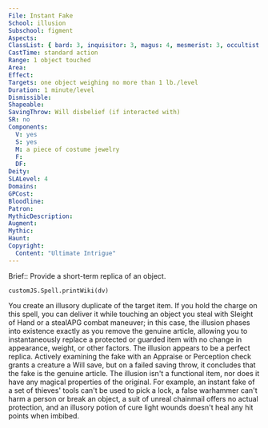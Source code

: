```yaml
---
File: Instant Fake
School: illusion
Subschool: figment
Aspects: 
ClassList: { bard: 3, inquisitor: 3, magus: 4, mesmerist: 3, occultist: 3, ranger: 3, sorcerer: 4, wizard: 4 }
CastTime: standard action
Range: 1 object touched
Area: 
Effect: 
Targets: one object weighing no more than 1 lb./level
Duration: 1 minute/level
Dismissible: 
Shapeable: 
SavingThrow: Will disbelief (if interacted with)
SR: no
Components:
  V: yes
  S: yes
  M: a piece of costume jewelry
  F: 
  DF: 
Deity: 
SLALevel: 4
Domains: 
GPCost: 
Bloodline: 
Patron: 
MythicDescription: 
Augment: 
Mythic: 
Haunt: 
Copyright:
  Content: "Ultimate Intrigue"
---
```

Brief:: Provide a short-term replica of an object.

```dataviewjs
customJS.Spell.printWiki(dv)
```

You create an illusory duplicate of the target item. If you hold the charge on this spell, you can deliver it while touching an object you steal with Sleight of Hand or a stealAPG combat maneuver; in this case, the illusion phases into existence exactly as you remove the genuine article, allowing you to instantaneously replace a protected or guarded item with no change in appearance, weight, or other factors.  The illusion appears to be a perfect replica. Actively examining the fake with an Appraise or Perception check grants a creature a Will save, but on a failed saving throw, it concludes that the fake is the genuine article. The illusion isn't a functional item, nor does it have any magical properties of the original. For example, an instant fake of a set of thieves' tools can't be used to pick a lock, a false warhammer can't harm a person or break an object, a suit of unreal chainmail offers no actual protection, and an illusory potion of cure light wounds doesn't heal any hit points when imbibed.
